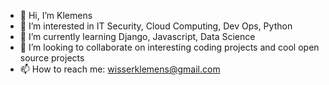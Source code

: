 - 👋 Hi, I’m Klemens
- 👀 I’m interested in IT Security, Cloud Computing, Dev Ops, Python
- 🌱 I’m currently learning Django, Javascript, Data Science
- 💞️ I’m looking to collaborate on interesting coding projects and cool open source projects
- 📫 How to reach me: wisserklemens@gmail.com

<!---
kwisser/kwisser is a ✨ special ✨ repository because its `README.md` (this file) appears on your GitHub profile.
You can click the Preview link to take a look at your changes.
--->
